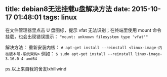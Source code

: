 title: debian8无法挂载u盘解决方法
date: 2015-10-17 01:48:01
tags: linux
---
在文件管理器里点击 U 盘图标，提示 vfat 无法识别；在终端里使用 mount 命令挂载，也会出现错误提示：
` "mount: unknown filesystem type 'vfat'" `

解决方法：
重新安装内核：
`# apt-get install --reinstall <linux-image-内核版本号-系统架构>`
例如：
`$ sudo apt-get install --reinstall linux-image-3.16.0-4-amd64`

ps.以上来自我的舍友lxhillwind